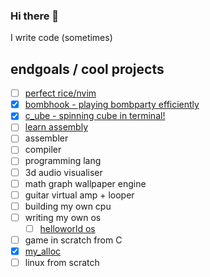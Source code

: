 ### Hi there 👋
I write code (sometimes)

## endgoals / cool projects
- [ ] [perfect rice/nvim](https://github.com/suwuako/configs)
- [x] [bombhook - playing bombparty efficiently](https://github.com/suwuako/bombhook)
- [x] [c_ube - spinning cube in terminal!](https://github.com/suwuako/c_ube)
- [ ] [learn assembly](https://github.com/suwuako/learn-everything)
- [ ] assembler
- [ ] compiler
- [ ] programming lang
- [ ] 3d audio visualiser
- [ ] math graph wallpaper engine
- [ ] guitar virtual amp + looper
- [ ] building my own cpu
- [ ] writing my own os
    - [ ] [helloworld os](https://github.com/suwuako/helloworld.os)
- [ ] game in scratch from C
- [x] [my_alloc](https://github.com/suwuako/my_alloc)
- [ ] linux from scratch
